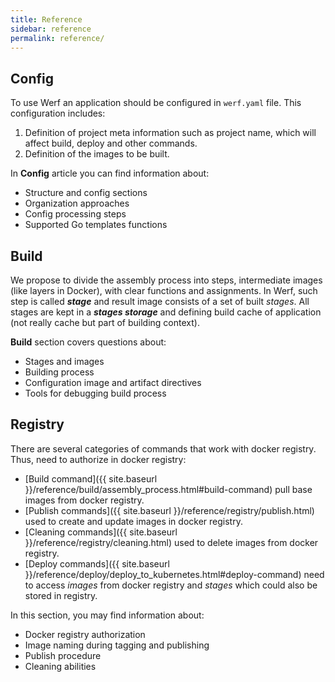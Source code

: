 ```yaml
---
title: Reference
sidebar: reference
permalink: reference/
---
```


## Config

To use Werf an application should be configured in `werf.yaml` file. 
This configuration includes:

1. Definition of project meta information such as project name, which will affect build, deploy and other commands.
2. Definition of the images to be built.

In **Config** article you can find information about:

* Structure and config sections
* Organization approaches
* Config processing steps
* Supported Go templates functions

## Build

We propose to divide the assembly process into steps, intermediate images (like layers in Docker), with clear functions and assignments. 
In Werf, such step is called ***stage*** and result image consists of a set of built *stages*. 
All stages are kept in a ***stages storage*** and defining build cache of application (not really cache but part of building context).

**Build** section covers questions about:

* Stages and images
* Building process
* Configuration image and artifact directives
* Tools for debugging build process

## Registry 

There are several categories of commands that work with docker registry. 
Thus, need to authorize in docker registry:

* [Build command]({{ site.baseurl }}/reference/build/assembly_process.html#build-command) pull base images from docker registry.
* [Publish commands]({{ site.baseurl }}/reference/registry/publish.html) used to create and update images in docker registry.
* [Cleaning commands]({{ site.baseurl }}/reference/registry/cleaning.html) used to delete images from docker registry.
* [Deploy commands]({{ site.baseurl }}/reference/deploy/deploy_to_kubernetes.html#deploy-command) need to access _images_ from docker registry and _stages_ which could also be stored in registry.

In this section, you may find information about:

* Docker registry authorization
* Image naming during tagging and publishing 
* Publish procedure
* Cleaning abilities
